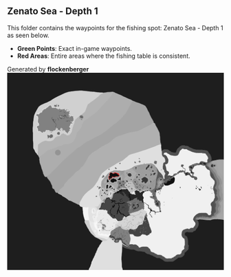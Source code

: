 ## Zenato Sea - Depth 1
This folder contains the waypoints for the fishing spot: Zenato Sea - Depth 1 as seen below.

- **Green Points**: Exact in-game waypoints.
- **Red Areas**: Entire areas where the fishing table is consistent.

Generated by **flockenberger**
![by_flockenberger](./Preview.png)